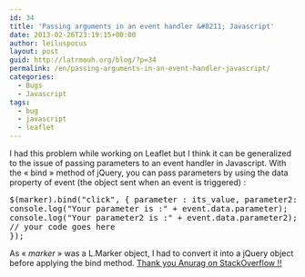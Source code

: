 ```yaml
---
id: 34
title: 'Passing arguments in an event handler &#8211; Javascript'
date: 2013-02-26T23:19:15+00:00
author: leiluspocus
layout: post
guid: http://latrmouh.org/blog/?p=34
permalink: /en/passing-arguments-in-an-event-handler-javascript/
categories:
  - Bugs
  - Javascript
tags:
  - bug
  - javascript
  - leaflet
---
```

<div class="post-body">
  <p>
    I had this problem while working on Leaflet but I think it can be generalized to the issue of passing parameters to an event handler in Javascript. With the « bind » method of jQuery, you can pass parameters by using the data property of event (the object sent when an event is triggered) :
  </p>
  
  <pre class="EnlighterJSRAW" data-enlighter-language="javascript" data-enlighter-linenumbers="false">
$(marker).bind("click", { parameter : its_value, parameter2: its_value }, function(event) {
console.log("Your parameter is :" + event.data.parameter);
console.log("Your parameter2 is :" + event.data.parameter2);
// your code goes here
});
</pre>
  
  <p>
    As « <em>marker</em> » was a L.Marker object, I had to convert it into a jQuery object before applying the bind method. <a href="http://stackoverflow.com/questions/3994527/passing-parameters-to-click-bind-event-in-jquery" target="_blank">Thank you Anurag on StackOverflow !!</a>
  </p>
</div>

<div class="post-footer">
</div>

<!-- AddThis Advanced Settings generic via filter on the_content -->

<!-- AddThis Share Buttons generic via filter on the_content -->